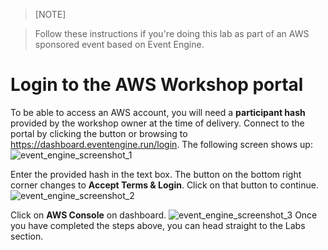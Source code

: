> [NOTE] 

> Follow these instructions if you're doing this lab as part of an AWS sponsored event based on Event Engine. 

# Login to the AWS Workshop portal

To be able to access an AWS account, you will need a **participant hash** provided by the workshop owner at the time of delivery.
Connect to the portal by clicking the button or browsing to https://dashboard.eventengine.run/login.
The following screen shows up:
![event_engine_screenshot_1](../_media/event-engine-initial-screen.png)

Enter the provided hash in the text box. The button on the bottom right corner changes to **Accept Terms & Login**. Click on that button to continue.
![event_engine_screenshot_2](../_media/event-engine-dashboard.png) 

Click on **AWS Console** on dashboard.
![event_engine_screenshot_3](../_media/event-engine-aws-console.png)
Once you have completed the steps above, you can head straight to the Labs section.

